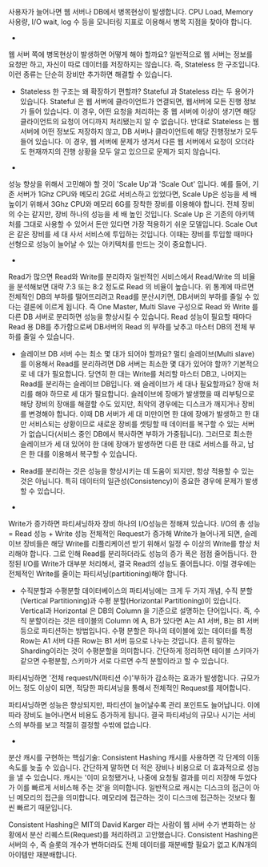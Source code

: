 
사용자가 늘어나면 웹 서버나 DB에서 병목현상이 발생합니다. CPU Load, Memory 사용량, I/O wait, log 수 등을 모니터링 지표로 이용해서 병목 지점을 찾아야 합니다.

-
웹 서버 쪽에 병목현상이 발생하면 어떻게 해야 할까요? 일반적으로 웹 서버는 정보를 요청만 하고, 자신이 따로 데이터를 저장하지는 않습니다.
즉, Stateless 한 구조입니다. 이런 종류는 단순히 장비만 추가하면 해결할 수 있습니다.

* Stateless 한 구조는 왜 확장하기 편할까?
Stateful 과 Stateless 라는 두 용어가 있습니다. Stateful 은 웹 서버에 클라이언트가 연결되면, 웹서버에 모든 진행 정보가 들어 있습니다. 이 경우, 어떤 요청을 처리하는 중 웹 서버에 이상이 생기면 해당 클라이언트의 요청이 어디까지 처리됐는지 알 수 없습니다.
반대로 Stateless 는 웹서버에 어떤 정보도 저장하지 않고, DB 서버나 클라이언트에 해당 진행정보가 모두 들어 있습니다. 이 경우, 웹 서버에 문제가 생겨서 다른 웹 서버에서 요청이 오더라도 현재까지의 진행 상황을 모두 알고 있으므로 문제가 되지 않습니다.

-
성능 향상을 위해서 고민해야 할 것이 'Scale Up'과 'Scale Out' 입니다.
예를 들어, 기존 서버가 1Ghz CPU와 메모리 2G로 서비스하고 있었다면, Scale Up은 성능을 세 배 높이기 위해서 3Ghz CPU와 메모리 6G를 장착한 장비를 이용해야 합니다. 전체 장비의 수는 같지만, 장비 하나의 성능을 세 배 높인 것입니다.
Scale Up 은 기존의 아키텍처를 그대로 사용할 수 있어서 돈만 있다면 가장 적용하기 쉬운 모델입니다.
Scale Out 은 같은 장비를 세 대 사서 서비스에 투입하는 것입니다. 이때는 장비를 투입할 때마다 선형으로 성능이 늘어날 수 있는 아키텍처를 만드는 것이 중요합니다.

-
Read가 많으면 Read와 Write를 분리하자
일반적인 서비스에서 Read/Write 의 비율을 분석해보면 대략 7:3 또는 8:2 정도로 Read 의 비율이 높습니다.
위 통계에 따르면 전체적인 DB의 부하를 떨어뜨리려고 Read를 분산시키면, DB서버의 부하를 줄일 수 있다는 결론에 이르게 됩니다.
즉 One Master, Multi Slave 구성으로 Read 와 Write 를 다른 DB 서버로 분리하면 성능을 향상시킬 수 있습니다.
Read 성능이 필요할 때마다 Read 용 DB를 추가함으로써 DB서버의 Read 의 부하를 낮추고 마스터 DB의 전체 부하를 줄일 수 있습니다.

* 슬레이브 DB 서버 수는 최소 몇 대가 되어야 할까요?
멀티 슬레이브(Multi slave)를 이용해서 Read를 분리하려면 DB 서버는 최소한 몇 대가 있어야 할까? 
기본적으로 네 대가 필요합니다. 당연히 한 대는 Write를 처리할 마스터 DB고, 나머지는 Read를 분리하는 슬레이브 DB입니다.
왜 슬레이브가 세 대나 필요할까요?
장애 처리를 해야 하므로 세 대가 필요합니다. 슬레이브에 장애가 발생했을 때 리부팅으로 해당 장비의 장애를 해결할 수도 있지만, 최악의 경우에는 디스크가 깨지거나 장비를 변경해야 합니다. 이때 DB 서버가 세 대 미만이면 한 대에 장애가 발생하고 한 대만 서비스되는 상황이므로 새로운 장비를 셋팅할 때 데이터를 복구할 수 있는 서버가 없습니다(서비스 중인 DB에서 복사하면 부하가 가중됩니다). 그러므로 최소한 슬레이브가 세 대 있어야 한 대에 장애가 발생하면 다른 한 대로 서비스를 하고, 남은 한 대를 이용해서 복구할 수 있습니다.

* Read를 분리하는 것은 성능을 향상시키는 데 도움이 되지만, 항상 적용할 수 있는 것은 아닙니다.
특히 데이터의 일관성(Consistency)이 중요한 경우에 문제가 발생할 수 있습니다.

-
Write가 증가하면 파티셔닝하자 
장비 하나의 I/O성능은 정해져 있습니다.
I/O의 총 성능 = Read 성능 + Write 성능
전체적인 Request가 증가해 Write가 늘어나게 되면, 슬레이브 장비들은 해당 Write를 리플리케이션 받기 위해서 일정 수 이상의 Write를 항상 처리해야 합니다. 그로 인해 Read를 분리하더라도 성능의 증가 폭은 점점 줄어듭니다.
한정된 I/O를 Write가 대부분 처리해서, 결국 Read의 성능도 줄어듭니다. 이럴 경우에는 전체적인 Write를 줄이는 파티셔닝(partitioning)해야 합니다.

* 수직분할과 수평분할
데이터베이스의 파티셔닝에는 크게 두 가지 개념, 수직 분할(Vertical Partitioning)과 수평 분할(Horizontal Partitioning)이 있습니다.
Vertical과 Horizontal 은 DB의 Column 을 기준으로 설명하는 단어입니다. 즉, 수직 분할이라는 것은 테이블의 Column 에 A, B가 있다면 A는 A1 서버, B는 B1 서버 등으로 파티션하는 방법입니다. 수평 분할은 하나의 테이블에 있는 데이터를 특정 Row는 A1 서버 다른 Row는 B1 서버 등으로 나누는 것입니다. 흔히 말하는 Sharding이라는 것이 수평분할을 의미합니다.
간단하게 정리하면 테이블 스키마가 같으면 수평분할, 스키마가 서로 다르면 수직 분할이라고 할 수 있습니다.

파티셔닝하면 '전체 request/N(파티션 수)'부하가 감소하는 효과가 발생합니다. 규모가 어느 정도 이상이 되면, 적당한 파티셔닝을 통해서 전체적인 Request를 제어합니다.

파티셔닝하면 성능은 향상되지만, 파티션이 늘어날수록 관리 포인트도 늘어납니다. 이에 따라 장비도 늘어나면서 비용도 증가하게 됩니다.
결국 파티셔닝의 규모나 시기는 서비스의 부하를 보고 적절히 결정할 수밖에 없습니다.

-
분산 캐시를 구현하는 핵심기술: Consistent Hashing
캐시를 사용하면 각 단계의 이동 속도를 늦출 수 있습니다. 간단하게 말하면 더 적은 장비나 비용으로 더 효과적으로 성능을 낼 수 있습니다.
캐시는 '이미 요청됐거나, 나중에 요청될 결과를 미리 저장해 두었다가 이를 빠르게 서비스해 주는 것'을 의미합니다.
일반적으로 캐시는 디스크의 접근이 아닌 메모리의 접근을 의미합니다. 메모리에 접근하는 것이 디스크에 접근하는 것보다 훨씬 빠르기 때문입니다.

Consistent Hashing은 MIT의 David Karger 라는 사람이 웹 서버 수가 변화하는 상황에서 분산 리퀘스트(Request)를 처리하려고 고안했습니다.
Consistent Hashing은 서버의 수, 즉 슬롯의 개수가 변하더라도 전체 데이터를 재분배할 필요가 없고 K/N개의 아이템만 재분배합니다.






